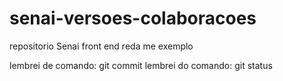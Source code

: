 # senai-versoes-colaboracoes
repositorio Senai front end
reda me exemplo

lembrei de comando: git commit
lembrei do comando: git status
